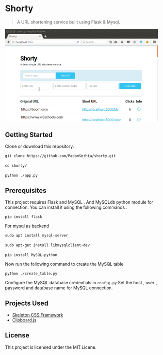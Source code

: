 # Shorty

> A URL shortening service built using Flask & Mysql. 

![Demo image of Shorty](./desc/hero_final.gif)
## Getting Started

Clone or download this repository.

```
git clone https://github.com/PadamSethia/shorty.git

cd shorty/

python ./app.py
```

## Prerequisites

This project requires Flask and MySQL . 
And MySQLdb python module for connection.
You can install it using the following commands . 

```
pip install flask

```
For mysql as backend

```
sudo apt install mysql-server

sudo apt-get install libmysqlclient-dev

pip install MySQL-python
```
Now run the following command to create the MySQL table 

```
python ./create_table.py
```
Configure the MySQL database credentials in ```config.py```
Set the host , user , password and database name for MySQL connection.


## Projects Used
* [Skeleton CSS Framework](http://getskeleton.com)
* [Clipboard.js](https://clipboardjs.com)
## License
This project is licensed under the MIT Licene.
